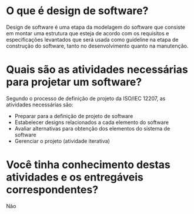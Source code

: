 # O que é design de software?

Design de software é uma etapa da modelagem do software que consiste em montar uma estrutura que esteja de acordo com os requisitos e especificações levantados que será usada como guideline na etapa de construção do software, tanto no desenvolvimento quanto na manutenção.

# Quais são as atividades necessárias para projetar um software?

Segundo o processo de definição de projeto da ISO/IEC 12207, as atividades necessárias são:
- Preparar para a definição de projeto de software
- Estabelecer designs relacionados a cada elemento do software
- Avaliar alternativas para obtenção dos elementos do sistema de software
- Gerenciar o projeto (atividade iterativa)

# Você tinha conhecimento destas atividades e os entregáveis correspondentes?

Não